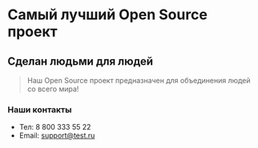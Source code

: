 # Самый лучший Open Source проект

## Сделан людьми для людей

> Наш Open Source проект предназначен для объединения людей со всего мира!

### Наши контакты
- Тел: 8 800 333 55 22 
- Email: support@test.ru
